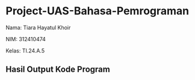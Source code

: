 # Project-UAS-Bahasa-Pemrograman

Nama: Tiara Hayatul Khoir

NIM: 312410474

Kelas: TI.24.A.5

## Hasil Output Kode Program
